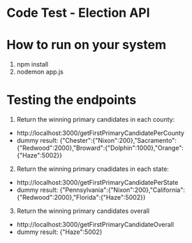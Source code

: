 # Code Test - Election API

# How to run on your system
1. npm install
1. nodemon app.js

# Testing the endpoints
1. Return the winning primary candidates in each county: 
- http://localhost:3000/getFirstPrimaryCandidatePerCounty
- dummy result: {"Chester":{"Nixon":200},"Sacramento":{"Redwood":2000},"Broward":{"Dolphin":1000},"Orange":{"Haze":5002}}
2. Return the winning primary cnadidates in each state: 
- http://localhost:3000/getFirstPrimaryCandidatePerState
- dummy result: {"Pennsylvania":{"Nixon":200},"California":{"Redwood":2000},"Florida":{"Haze":5002}}
3. Return the winning primary candidates overall
- http://localhost:3000/getFirstPrimaryCandidateOverall
- dummy result: {"Haze":5002}

